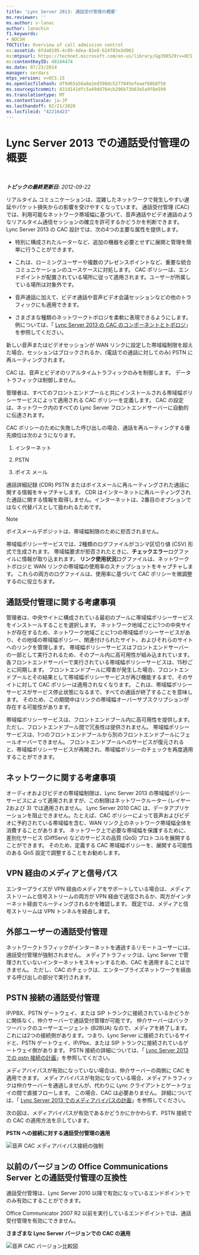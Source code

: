 ```yaml
---
title: 'Lync Server 2013: 通話受付管理の概要'
ms.reviewer: ''
ms.author: v-lanac
author: lanachin
f1.keywords:
- NOCSH
TOCTitle: Overview of call admission control
ms:assetid: 6fda0195-4c89-4dea-82e8-624f03e3d062
ms:mtpsurl: https://technet.microsoft.com/en-us/library/Gg398529(v=OCS.15)
ms:contentKeyID: 48184474
ms.date: 07/23/2014
manager: serdars
mtps_version: v=OCS.15
ms.openlocfilehash: df9d65a56a8e2ed398dc5277045efeaaf68b8f58
ms.sourcegitcommit: 831d141dfc5a49dd764cb296b73b63e5a9f8e599
ms.translationtype: MT
ms.contentlocale: ja-JP
ms.lasthandoff: 02/21/2020
ms.locfileid: "42216423"
---
```

<div data-xmlns="http://www.w3.org/1999/xhtml">

<div class="topic" data-xmlns="http://www.w3.org/1999/xhtml" data-msxsl="urn:schemas-microsoft-com:xslt" data-cs="https://msdn.microsoft.com/">

<div data-asp="https://msdn2.microsoft.com/asp">

# <a name="overview-of-call-admission-control-in-lync-server-2013"></a>Lync Server 2013 での通話受付管理の概要

</div>

<div id="mainSection">

<div id="mainBody">

<span> </span>

_**トピックの最終更新日:** 2012-09-22_

リアルタイム コミュニケーションは、混雑したネットワークで発生しやすい遅延やパケット損失からの影響を受けやすくなっています。 通話受付管理 (CAC) では、利用可能なネットワーク帯域幅に基づいて、音声通話やビデオ通話のようなリアルタイム通信セッションの確立を許可するかどうかを判断できます。 Lync Server 2013 の CAC 設計では、次の4つの主要な属性を提供します。

  - 特別に構成されたルーターなど、追加の機器を必要とせずに展開と管理を簡単に行うことができます。

  - これは、ローミングユーザーや複数のプレゼンスポイントなど、重要な統合コミュニケーションのユースケースに対処します。 CAC ポリシーは、エンドポイントが配置されている場所に従って適用されます。ユーザーが所属している場所は対象外です。

  - 音声通話に加えて、ビデオ通話や音声ビデオ会議セッションなどの他のトラフィックにも適用できます。

  - さまざまな種類のネットワークトポロジを柔軟に表現できるようにします。 例については、「 [Lync Server 2013 の CAC のコンポーネントとトポロジ](lync-server-2013-components-and-topologies-for-cac.md)」を参照してください。

新しい音声またはビデオセッションが WAN リンクに設定した帯域幅制限を超えた場合、セッションはブロックされるか、(電話での通話に対してのみ) PSTN に再ルーティングされます。

CAC は、音声とビデオのリアルタイムトラフィックのみを制御します。 データトラフィックは制御しません。

管理者は、すべてのフロントエンドプールと共にインストールされる帯域幅ポリシーサービスによって適用される CAC ポリシーを定義します。 CAC の設定は、ネットワーク内のすべての Lync Server フロントエンドサーバーに自動的に伝達されます。

CAC ポリシーのために失敗した呼び出しの場合、通話を再ルーティングする優先順位は次のようになります。

1.  インターネット

2.  PSTN

3.  ボイス メール

通話詳細記録 (CDR) PSTN またはボイスメールに再ルーティングされた通話に関する情報をキャプチャします。 CDR はインターネットに再ルーティングされた通話に関する情報を取得しません。インターネットは、2番目のオプションではなく代替パスとして扱われるためです。

<div>


> [!NOTE]  
> ボイスメールデポジットは、帯域幅制限のために拒否されません。



</div>

帯域幅ポリシーサービスでは、2種類のログファイルがコンマ区切り値 (CSV) 形式で生成されます。 帯域幅要求が拒否されたときに、**チェックエラー**ログファイルに情報が取り込まれます。 **リンク使用状況**ログファイルは、ネットワークトポロジと WAN リンクの帯域幅の使用率のスナップショットをキャプチャします。 これらの両方のログファイルは、使用率に基づいて CAC ポリシーを微調整するのに役立ちます。

<div>

## <a name="call-admission-control-considerations"></a>通話受付管理に関する考慮事項

管理者は、中央サイトに構成されている最初のプールに帯域幅ポリシーサービスをインストールすることを選択します。 ネットワーク地域ごとに1つの中央サイトが存在するため、ネットワーク地域ごとに1つの帯域幅ポリシーサービスがあり、その地域の帯域幅ポリシー、関連付けられたサイト、およびそれらのサイトへのリンクを管理します。 帯域幅ポリシーサービスはフロントエンドサーバーの一部として実行されるため、そのプール内に高可用性が組み込まれています。 各フロントエンドサーバーで実行されている帯域幅ポリシーサービスは、15秒ごとに同期します。 フロントエンドプールに障害が発生した場合、フロントエンドプールとその結果として帯域幅ポリシーサービスが再び機能するまで、そのサイトに対して CAC ポリシーは適用されなくなります。 これは、帯域幅ポリシーサービスがサービス停止状態になるまで、すべての通話が終了することを意味します。 そのため、この期間中はリンクの帯域幅オーバーサブスクリプションが存在する可能性があります。

帯域幅ポリシーサービスは、フロントエンドプール内に高可用性を提供します。ただし、フロントエンドプール間で冗長性は提供されません。 帯域幅ポリシーサービスは、1つのフロントエンドプールから別のフロントエンドプールにフェールオーバーできません。 フロントエンドプールへのサービスが復元されると、帯域幅ポリシーサービスが再開され、帯域幅ポリシーのチェックを再度適用することができます。

<div>

## <a name="network-considerations"></a>ネットワークに関する考慮事項

オーディオおよびビデオの帯域幅制限は、Lync Server 2013 の帯域幅ポリシーサービスによって適用されますが、この制限はネットワークルーター (レイヤー2および 3) では適用されません。 Lync Server 2010 CAC は、データアプリケーションを阻止できません。たとえば、CAC ポリシーによって音声およびビデオに予約されている帯域幅を含む、WAN リンク上のネットワーク帯域幅全体を消費することがあります。 ネットワーク上で必要な帯域幅を保護するために、差別化サービス (DiffServ) などのサービスの品質 (QoS) プロトコルを展開することができます。 そのため、定義する CAC 帯域幅ポリシーを、展開する可能性のある QoS 設定で調整することをお勧めします。

</div>

<div>

## <a name="media-and-signaling-paths-over-vpn"></a>VPN 経由のメディアと信号パス

エンタープライズが VPN 経由のメディアをサポートしている場合は、メディアストリームと信号ストリームの両方が VPN 経由で送信されるか、両方がインターネット経由でルーティングされるかを確認します。 既定では、メディアと信号ストリームは VPN トンネルを経由します。

</div>

<div>

## <a name="call-admission-control-of-outside-users"></a>外部ユーザーの通話受付管理

ネットワークトラフィックがインターネットを通過するリモートユーザーには、通話受付管理が強制されません。 メディアトラフィックは、Lync Server で管理されていないインターネットをスキャンするため、CAC を適用することはできません。 ただし、CAC のチェックは、エンタープライズネットワークを経由する呼び出しの部分で実行されます。

</div>

<div>

## <a name="call-admission-control-of-pstn-connections"></a>PSTN 接続の通話受付管理

IP/PBX、PSTN ゲートウェイ、または SIP トランクに接続されているかどうかに関係なく、仲介サーバーで通話受付管理が可能です。 仲介サーバーはバックツーバックのユーザーエージェント (B2BUA) なので、メディアを終了します。 これには2つの接続側があります。つまり、Lync Server に接続されているサイドと、PSTN ゲートウェイ、IP/Pbx、または SIP トランクに接続されているゲートウェイ側があります。 PSTN 接続の詳細については、「 [Lync Server 2013 での pstn 接続の計画](lync-server-2013-planning-for-pstn-connectivity.md)」を参照してください。

メディアバイパスが有効になっていない場合は、仲介サーバーの両側に CAC を適用できます。 メディアバイパスが有効になっている場合、メディアトラフィックは仲介サーバーを通過しませんが、代わりに Lync クライアントとゲートウェイの間で直接フローします。 この場合、CAC は必要ありません。 詳細については、「 [Lync Server 2013 でのメディアバイパスの計画](lync-server-2013-planning-for-media-bypass.md)」を参照してください。

次の図は、メディアバイパスが有効であるかどうかにかかわらず、PSTN 接続での CAC の適用方法を示しています。

**PSTN への接続に対する通話受付管理の適用**

![音声 CAC メディアバイパス接続の強制](images/Gg398703.4d66d529-0912-4de1-abec-266f54272eb3(OCS.15).jpg "音声 CAC メディアバイパス接続の強制")

</div>

<div>

## <a name="compatibility-of-call-admission-control-with-earlier-versions-of-office-communications-server"></a>以前のバージョンの Office Communications Server との通話受付管理の互換性

通話受付管理は、Lync Server 2010 以降で有効になっているエンドポイントでのみ有効にすることができます。

Office Communicator 2007 R2 以前を実行しているエンドポイントでは、通話受付管理を有効にできません。

**さまざまな Lync Server バージョンでの CAC の適用**

![音声 CAC バージョン比較図](images/Gg398529.fdbfee7e-15fc-445b-949d-8d61e61ac350(OCS.15).jpg "音声 CAC バージョン比較図")

</div>

</div>

</div>

<span> </span>

</div>

</div>

</div>

